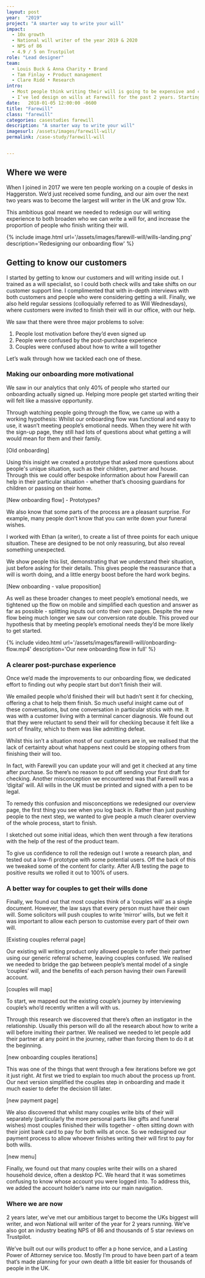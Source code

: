 ```yaml
---
layout: post
year:  "2019"
project: "A smarter way to write your will"
impact:
  - 10x growth 
  - National will writer of the year 2019 & 2020 
  - NPS of 86 
  - 4.9 / 5 on Trustpilot 
role: "Lead designer"
team: 
  - Louis Buck & Anna Charity • Brand
  - Tam Finlay • Product management 
  - Clare Ridd • Research 
intro: 
  - Most people think writing their will is going to be expensive and complicated. It brings to mind a depressing mix of legal admin and considering your mortality. At Farewill we’ve created a product experience to prove the opposite can be true - that writing a will can be quick, affordable and even enjoyable. 
  - I’ve led design on wills at Farewill for the past 2 years. Starting off as the sole designer, I now work with a wider design team across the whole user journey - from sign up to having a signed will in your hand - to make it possible to get your will done in 15 minutes.
date:   2018-01-05 12:00:00 -0600
title: "Farewill"
class: "farewill"
categories: casestudies farewill
description: "A smarter way to write your will"
imagesurl: /assets/images/farewill-will/
permalink: /case-study/farewill-will


---
```


## Where we were
When I joined in 2017 we were ten people working on a couple of desks in Haggerston. We’d just received some funding, and our aim over the next two years was to become the largest will writer in the UK and grow 10x. 

This ambitious goal meant we needed to redesign our will writing experience to both broaden who we can write a will for, and increase the proportion of people who finish writing their will. 


{% include image.html url='/assets/images/farewill-will/wills-landing.png' description='Redesigning our onboarding flow' %}





## Getting to know our customers
I started by getting to know our customers and will writing inside out. I trained as a will specialist, so I could both check wills and take shifts on our customer support line. I complimented that with in-depth interviews with both customers and people who were considering getting a will. Finally, we also held regular sessions (colloquially referred to as Will Wednesdays), where customers were invited to finish their will in our office, with our help. 

We saw that there were three major problems to solve: 

1. People lost motivation before they’d even signed up
2. People were confused by the post-purchase experience
3. Couples were confused about how to write a will together

Let’s walk through how we tackled each one of these. 

### Making our onboarding more motivational 

We saw in our analytics that only 40% of people who started our onboarding actually signed up. Helping more people get started writing their will felt like a massive opportunity. 

Through watching people going through the flow, we came up with a working hypothesis: Whilst our onboarding flow was functional and easy to use, it wasn’t meeting people’s emotional needs. When they were hit with the sign-up page, they still had lots of questions about what getting a will would mean for them and their family. 

[Old onboarding]


Using this insight we created a prototype that asked more questions about people's unique situation, such as their children, partner and house. Through this we could offer bespoke information about how Farewill can help in their particular situation - whether that’s choosing guardians for children or passing on their home. 


[New onboarding flow] - Prototypes? 

We also know that some parts of the process are a pleasant surprise. For example, many people don’t know that you can write down your funeral wishes.

I worked with Ethan (a writer), to create a list of three points for each unique situation. These are designed to be not only reassuring, but also reveal something unexpected.

We show people this list, demonstrating that we understand their situation, just before asking for their details. This gives people the reassurance that a will is worth doing, and a little energy boost before the hard work begins.


[New onboarding - value proposition]

As well as these broader changes to meet people’s emotional needs, we tightened up the flow on mobile and simplified each question and answer as far as possible - splitting inputs out onto their own pages. Despite the new flow being much longer we saw our conversion rate double. This proved our hypothesis that by meeting people’s emotional needs they’d be more likely to get started. 

{% include video.html url='/assets/images/farewill-will/onboarding-flow.mp4' description='Our new onboarding flow in full' %}


### A clearer post-purchase experience
Once we’d made the improvements to our onboarding flow, we dedicated effort to finding out why people start but don’t finish their will. 

We emailed people who’d finished their will but hadn’t sent it for checking, offering a chat to help them finish. So much useful insight came out of these conversations, but one conversation in particular sticks with me. It was with a customer living with a terminal cancer diagnosis. We found out that they were reluctant to send their will for checking because it felt like a sort of finality, which to them was like admitting defeat. 

Whilst this isn’t a situation most of our customers are in, we realised that the lack of certainty about what happens next could be stopping others from finishing their will too.

In fact, with Farewill you can update your will and get it checked at any time after purchase. So there’s no reason to put off sending your first draft for checking. Another misconception we encountered was that Farewill was a ‘digital’ will. All wills in the UK must be printed and signed with a pen to be legal.  

To remedy this confusion and misconceptions we redesigned our overview page, the first thing you see when you log back in. Rather than just pushing people to the next step, we wanted to give people a much clearer overview of the whole process, start to finish.

I sketched out some initial ideas, which then went through a few iterations with the help of the rest of the product team.   

To give us confidence to roll the redesign out I wrote a research plan, and tested out a low-fi prototype with some potential users. Off the back of this we tweaked some of the content for clarity. After A/B testing the page to positive results we rolled it out to 100% of users. 


### A better way for couples to get their wills done
Finally, we found out that most couples think of a ‘couples will’ as a single document. However, the law says that every person must have their own will. Some solicitors will push couples to write ‘mirror’ wills, but we felt it was important to allow each person to customise every part of their own will. 

[Existing couples referral page]

Our existing will writing product only allowed people to refer their partner using our generic referral scheme, leaving couples confused. We realised we needed to bridge the gap between people’s mental model of a single ‘couples’ will, and the benefits of each person having their own Farewill account. 

[couples will map]

To start, we mapped out the existing couple’s journey by interviewing couple’s who’d recently written a will with us. 

Through this research we discovered that there’s often an instigator in the relationship. Usually this person will do all the research about how to write a will before inviting their partner. We realised we needed to let people add their partner at any point in the journey, rather than forcing them to do it at the beginning. 

[new onboarding couples iterations]

This was one of the things that went through a few iterations before we got it just right. At first we tried to explain too much about the process up front. Our next version simplified the couples step in onboarding and made it much easier to defer the decision till later. 

[new payment page]

We also discovered that whilst many couples write bits of their will separately (particularly the more personal parts like gifts and funeral wishes) most couples finished their wills together - often sitting down with their joint bank card to pay for both wills at once. So we redesigned our payment process to allow whoever finishes writing their will first to pay for both wills. 

[new menu]

Finally, we found out that many couples write their wills on a shared household device, often a desktop PC. We heard that it was sometimes confusing to know whose account you were  logged into. To address this, we added the account holder’s name into our main navigation. 

### Where we are now
2 years later, we’ve met our ambitious target to become the UKs biggest will writer, and won National will writer of the year for 2 years running. We’ve also got an industry beating NPS of 86 and thousands of 5 star reviews on Trustpilot. 

We’ve built out our wills product to offer a p hone service, and a Lasting Power of Attorney service too. Mostly I’m proud to have been part of a team that’s made planning for your own death a little bit easier for thousands of people in the UK. 








